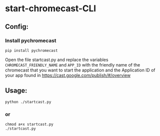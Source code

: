 # start-chromecast-CLI

## Config:

### Install pychromecast
```pip install pychromecast```

Open the file startcast.py and replace the variables ```CHROMECAST_FRIENDLY_NAME``` and ```APP_ID``` with the friendly name of the chromecast that you want to start the application and the Application ID of your app found in https://cast.google.com/publish/#/overview

## Usage:
```python ./startcast.py```
### or

```
chmod a+x startcast.py
./startcast.py
```
